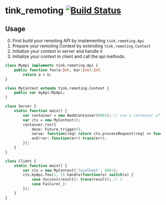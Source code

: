 # tink_remoting [![Build Status](https://travis-ci.org/kevinresol/tink_remoting.svg?branch=master)](https://travis-ci.org/kevinresol/tink_remoting)

## Usage

0. First build your remoting API by implementing `tink.remoting.Api`
0. Prepare your remoting Context by extending `tink.remoting.Context`
0. Initialize your context in server and handle it
0. Initialize your context in client and call the api methods.

```haxe
class MyApi implements tink.remoting.Api {
	public function foo(a:Int, bar:Int):Int 
		return a + b;
}

class MyContext extends tink.remoting.Context {
	public var myApi:MyApi;
}

class Server {
	static function main() {
		var container = new NodeContainer(8081); // use a container of your choice
		var ctx = new MyContext();
		container.run({
			done: Future.trigger(),
			serve: function(req) return ctx.processRequest(req) >> function(result) return ctx.toResponse(result),
			onError: function(err) trace(err),
		});
	}
}

class Client {
	static function main() {
		var ctx = new MyContext('localhost', 8081);
		ctx.myApi.foo(1, 2).handle(function(o) switch(o) {
			case Success(result): trace(result); // 3
			case Failure(_):
		});
	}
}

```